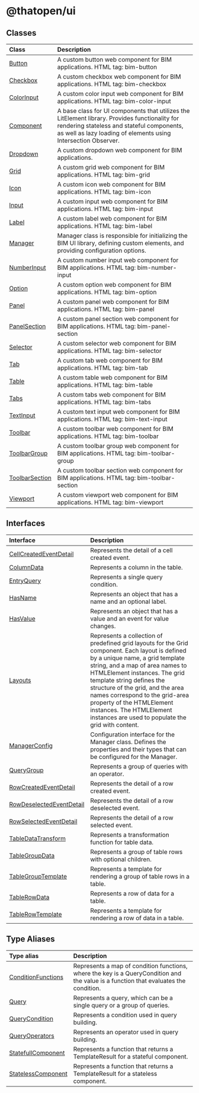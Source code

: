 # @thatopen/ui

## Classes

| Class | Description |
| :------ | :------ |
| [Button](classes/Button.md) | A custom button web component for BIM applications. HTML tag: bim-button |
| [Checkbox](classes/Checkbox.md) | A custom checkbox web component for BIM applications. HTML tag: bim-checkbox |
| [ColorInput](classes/ColorInput.md) | A custom color input web component for BIM applications. HTML tag: bim-color-input |
| [Component](classes/Component.md) | A base class for UI components that utilizes the LitElement library. Provides functionality for rendering stateless and stateful components, as well as lazy loading of elements using Intersection Observer. |
| [Dropdown](classes/Dropdown.md) | A custom dropdown web component for BIM applications. |
| [Grid](classes/Grid.md) | A custom grid web component for BIM applications. HTML tag: bim-grid |
| [Icon](classes/Icon.md) | A custom icon web component for BIM applications. HTML tag: bim-icon |
| [Input](classes/Input.md) | A custom input web component for BIM applications. HTML tag: bim-input |
| [Label](classes/Label.md) | A custom label web component for BIM applications. HTML tag: bim-label |
| [Manager](classes/Manager.md) | Manager class is responsible for initializing the BIM UI library, defining custom elements, and providing configuration options. |
| [NumberInput](classes/NumberInput.md) | A custom number input web component for BIM applications. HTML tag: bim-number-input |
| [Option](classes/Option.md) | A custom option web component for BIM applications. HTML tag: bim-option |
| [Panel](classes/Panel.md) | A custom panel web component for BIM applications. HTML tag: bim-panel |
| [PanelSection](classes/PanelSection.md) | A custom panel section web component for BIM applications. HTML tag: bim-panel-section |
| [Selector](classes/Selector.md) | A custom selector web component for BIM applications. HTML tag: bim-selector |
| [Tab](classes/Tab.md) | A custom tab web component for BIM applications. HTML tag: bim-tab |
| [Table](classes/Table.md) | A custom table web component for BIM applications. HTML tag: bim-table |
| [Tabs](classes/Tabs.md) | A custom tabs web component for BIM applications. HTML tag: bim-tabs |
| [TextInput](classes/TextInput.md) | A custom text input web component for BIM applications. HTML tag: bim-text-input |
| [Toolbar](classes/Toolbar.md) | A custom toolbar web component for BIM applications. HTML tag: bim-toolbar |
| [ToolbarGroup](classes/ToolbarGroup.md) | A custom toolbar group web component for BIM applications. HTML tag: bim-toolbar-group |
| [ToolbarSection](classes/ToolbarSection.md) | A custom toolbar section web component for BIM applications. HTML tag: bim-toolbar-section |
| [Viewport](classes/Viewport.md) | A custom viewport web component for BIM applications. HTML tag: bim-viewport |

## Interfaces

| Interface | Description |
| :------ | :------ |
| [CellCreatedEventDetail](interfaces/CellCreatedEventDetail.md) | Represents the detail of a cell created event. |
| [ColumnData](interfaces/ColumnData.md) | Represents a column in the table. |
| [EntryQuery](interfaces/EntryQuery.md) | Represents a single query condition. |
| [HasName](interfaces/HasName.md) | Represents an object that has a name and an optional label. |
| [HasValue](interfaces/HasValue.md) | Represents an object that has a value and an event for value changes. |
| [Layouts](interfaces/Layouts.md) | Represents a collection of predefined grid layouts for the Grid component. Each layout is defined by a unique name, a grid template string, and a map of area names to HTMLElement instances. The grid template string defines the structure of the grid, and the area names correspond to the grid-area property of the HTMLElement instances. The HTMLElement instances are used to populate the grid with content. |
| [ManagerConfig](interfaces/ManagerConfig.md) | Configuration interface for the Manager class. Defines the properties and their types that can be configured for the Manager. |
| [QueryGroup](interfaces/QueryGroup.md) | Represents a group of queries with an operator. |
| [RowCreatedEventDetail](interfaces/RowCreatedEventDetail.md) | Represents the detail of a row created event. |
| [RowDeselectedEventDetail](interfaces/RowDeselectedEventDetail.md) | Represents the detail of a row deselected event. |
| [RowSelectedEventDetail](interfaces/RowSelectedEventDetail.md) | Represents the detail of a row selected event. |
| [TableDataTransform](interfaces/TableDataTransform.md) | Represents a transformation function for table data. |
| [TableGroupData](interfaces/TableGroupData.md) | Represents a group of table rows with optional children. |
| [TableGroupTemplate](interfaces/TableGroupTemplate.md) | Represents a template for rendering a group of table rows in a table. |
| [TableRowData](interfaces/TableRowData.md) | Represents a row of data for a table. |
| [TableRowTemplate](interfaces/TableRowTemplate.md) | Represents a template for rendering a row of data in a table. |

## Type Aliases

| Type alias | Description |
| :------ | :------ |
| [ConditionFunctions](type-aliases/ConditionFunctions.md) | Represents a map of condition functions, where the key is a QueryCondition and the value is a function that evaluates the condition. |
| [Query](type-aliases/Query.md) | Represents a query, which can be a single query or a group of queries. |
| [QueryCondition](type-aliases/QueryCondition.md) | Represents a condition used in query building. |
| [QueryOperators](type-aliases/QueryOperators.md) | Represents an operator used in query building. |
| [StatefullComponent](type-aliases/StatefullComponent.md) | Represents a function that returns a TemplateResult for a stateful component. |
| [StatelessComponent](type-aliases/StatelessComponent.md) | Represents a function that returns a TemplateResult for a stateless component. |
